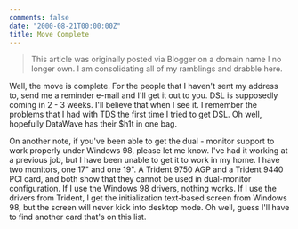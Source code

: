 ```yaml
---
comments: false
date: "2000-08-21T00:00:00Z"
title: Move Complete
---
```


> This article was originally posted via Blogger on a domain name I no longer own.  I am consolidating all of my ramblings and drabble here.

Well, the move is complete. For the people that I haven't sent my address to, send me a reminder e-mail and I'll get it out to you. DSL is supposedly coming in 2 - 3 weeks. I'll believe that when I see it. I remember the problems that I had with TDS the first time I tried to get DSL. Oh well, hopefully DataWave has their $h1t in one bag. 

On another note, if you've been able to get the dual - monitor support to work properly under Windows 98, please let me know. I've had it working at a previous job, but I have been unable to get it to work in my home. I have two monitors, one 17" and one 19". A Trident 9750 AGP and a Trident 9440 PCI card, and both show that they cannot be used in dual-monitor configuration. If I use the Windows 98 drivers, nothing works. If I use the drivers from Trident, I get the initialization text-based screen from Windows 98, but the screen will never kick into desktop mode. Oh well, guess I'll have to find another card that's on this list.